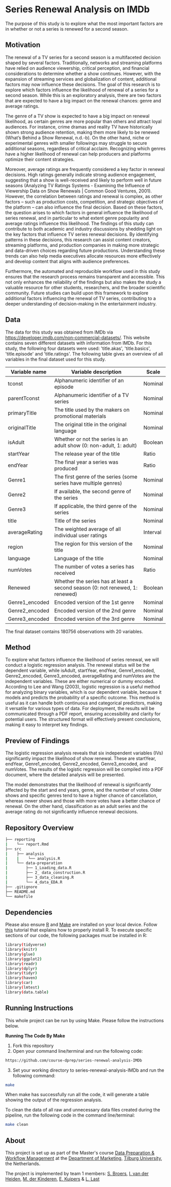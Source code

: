# Series Renewal Analysis on IMDb
The purpose of this study is to explore what the most important factors are in whether or not a series is renewed for a second season.

## Motivation
The renewal of a TV series for a second season is a multifaceted decision shaped by several factors. Traditionally, networks and streaming platforms have relied on audience viewership, critical perception, and financial considerations to determine whether a show continues. However, with the expansion of streaming services and globalization of content, additional factors may now influence these decisions.
The goal of this research is to explore which factors influence the likelihood of renewal of a series for a second season. While this is an exploratory analysis, there are two factors that are expected to have a big impact on the renewal chances: genre and average ratings.

The genre of a TV show is expected to have a big impact on renewal likelihood, as certain genres are more popular than others and attract loyal audiences. For instance, crime dramas and reality TV have historically shown strong audience retention, making them more likely to be renewed (What’s Behind a Show Renewal, n.d.-b). On the other hand, niche or experimental genres with smaller followings may struggle to secure additional seasons, regardless of critical acclaim. Recognizing which genres have a higher likelihood of renewal can help producers and platforms optimize their content strategies.

Moreover, average ratings are frequently considered a key factor in renewal decisions. High ratings generally indicate strong audience engagement, suggesting that a show is well-received and likely to perform well in future seasons (Analyzing TV Ratings Systems - Examining the Influence of Viewership Data on Show Renewals | Common Good Ventures, 2001). However, the correlation between ratings and renewal is complex, as other factors – such as production costs, competition, and strategic objectives of the platform – can also influence the final decision. 
Based on these factors, the question arises to which factors in general influence the likelihood of series renewal, and in particular to what extent genre popularity and average ratings influence this likelihood.
The findings of this study can contribute to both academic and industry discussions by shedding light on the key factors that influence TV series renewal decisions. By identifying patterns in these decisions, this research can assist content creators, streaming platforms, and production companies in making more strategic and data-driven choices regarding future productions. Understanding these trends can also help media executives allocate resources more effectively and develop content that aligns with audience preferences.

Furthermore, the automated and reproducible workflow used in this study ensures that the research process remains transparent and accessible. This not only enhances the reliability of the findings but also makes the study a valuable resource for other students, researchers, and the broader scientific community. Future studies can build upon this framework to explore additional factors influencing the renewal of TV series, contributing to a deeper understanding of decision-making in the entertainment industry.

## Data
The data for this study was obtained from IMDb via https://developer.imdb.com/non-commercial-datasets/. This website contains seven different datasets with information from IMDb. For this study, the following four datasets were used: 'title.akas', 'title.basics', 'title.episode' and 'title.ratings'.  The following table gives an overview of all variables in the final dataset used for this study. 



| Variable name     | Variable description      | Scale | 
|-----------------|-----------------|-----------------|
| tconst                | Alphanumeric identifier of an episode                                                         |  Nominal  | 
| parentTconst    | Alphanumeric identifier of a TV series                                                      |  Nominal  |
| primaryTitle    | The title used by the makers on promotional materials                           |    Nominal    | 
| originalTitle     | The original title in the original language                                               | Nominal       | 
| isAdult                   | Whether or not the series is an adult show (0: non-adult, 1: adult)   | Boolean       |
| startYear             | The release year of the title                                                                           | Ratio         |
| endYear                   | The final year a series was produced                                                             |   Ratio           |
| Genre1                    | The first genre of the series (some series have multiple genres)    | Nominal       |
| Genre2                    | If available, the second genre of the series                                          | Nominal   |                           
| Genre3                    | If applicable, the third genre of the series                                            | Nominal       |                    
| title                     | Title of the series                                                                 | Nominal |
| averageRating     | The weighted average of all individual user ratings                             | Interval  |
| region     | The region for this version of the title                              | Nominal  |
| language     | Language of the title                             | Nominal  |
| numVotes              | The number of votes a series has received                                                   | Ratio         |                           
| Renewed                   | Whether the series has at least a second season (0: not renewed, 1: renewed)  | Boolean   |                   
| Genre1_encoded    | Encoded version of the 1st genre  | Nominal |                           
| Genre2_encoded    | Encoded version of the 2nd genre  | Nominal |                           
| Genre3_encoded    | Encoded version of the 3rd genre  | Nominal | 
                         
The final dataset contains 180756 observations with 20 variables.

## Method
To explore what factors influence the likelihood of series renewal, we will conduct a logistic regression analysis. The renewal status will be the dependent variable, while isAdult, startYear, endYear, Genre1_encoded, Genre2_encoded, Genre3_encoded, averageRating and numVotes are the independent variables. These are either numerical or dummy encoded. According to Lee and Wang (2003), logistic regression is a useful method for analyzing binary variables, which is our dependent variable, because it models and predicts the probability of a specific outcome. This method is useful as it can handle both continuous and categorical predictors, making it versatile for various types of data.
For deployment, the results will be communicated through a PDF report, ensuring accessibility and clarity for potential users. The structured format will effectively present conclusions, making it easy to interpret key findings.

## Preview of Findings 
The logistic regression analysis reveals that six independent variables (IVs) significantly impact the likelihood of show renewal. These are startYear, endYear, Genre1_encoded, Genre2_encoded, Genre3_encoded, and numVotes.
The results of the logistic regression will be compiled into a PDF document, where the detailed analysis will be presented.

The model demonstrates that the likelihood of renewal is significantly affected by the start and end years, genre, and the number of votes. Older shows and specific genres tend to have a higher chance of cancellation, whereas newer shows and those with more votes have a better chance of renewal. On the other hand, classification as an adult series and the average rating do not significantly influence renewal decisions.

## Repository Overview 

```bash
├── reporting
|    └── report.Rmd
├── src
|    ├── analysis
|    |    └── analysis.R
|    └── data-preparation
|        ├── 1_Loading_data.R
|        ├── 2_ data_construction.R
|        ├── 3_data_cleaning.R
|        └── 4_data_EDA.R
├── .gitignore
├── README.md
└── makefile

```
    
## Dependencies 

Please also ensure [R](https://cran.r-project.org/bin/windows/base/) and [Make](https://gnuwin32.sourceforge.net/packages/make.htm) are installed on your local device. Follow [this](https://tilburgsciencehub.com/topics/computer-setup/software-installation/rstudio/r/) tutorial that explains how to properly install R. To execute specific sections of our code, the following packages must be installed in R:

```bash
library(tidyverse)
library(knitr)
library(glue)
library(ggplot2)
library(readr)
library(dplyr)
library(tidyr)
library(haven)
library(car)
library(lmtest)
library(data.table)
```

## Running Instructions 

This whole project can be run by using Make. Please follow the instructions below.

**Running The Code By Make**

1. Fork this repository
2. Open your command line/terminal and run the following code:

```bash
https://github.com/course-dprep/series-renewal-analysis-IMDb
```

3. Set your working directory to series-renewal-analysis-IMDb and run the following command:

```bash
make
```

When make has successfully run all the code, it will generate a table showing the output of the regression analysis.

To clean the data of all raw and unnecessary data files created during the pipeline, run the following code in the command line/terminal:

```bash
make clean
```


## About 

This project is set up as part of the Master's course [Data Preparation & Workflow Management](https://dprep.hannesdatta.com/) at the [Department of Marketing](https://www.tilburguniversity.edu/about/schools/economics-and-management/organization/departments/marketing), [Tilburg University](https://www.tilburguniversity.edu/), the Netherlands.

The project is implemented by team 1 members: [S. Broers](https://github.com/stanbroers1), [I. van der Heiden](https://github.com/ivdh1), [M. der Kinderen](https://github.com/mariekedk18), [E. Kuipers](https://github.com/Emmakuipers) & [L. Last](https://github.com/lukalast)